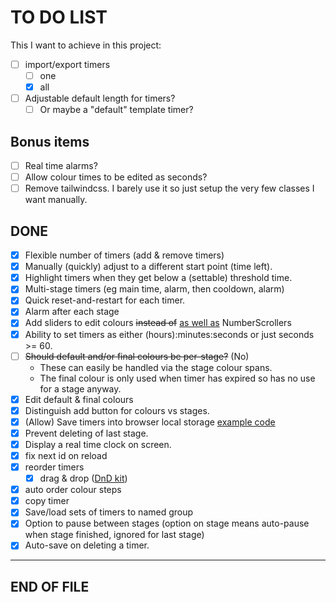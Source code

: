 # TO DO LIST

This I want to achieve in this project:

* [ ] import/export timers
  * [ ] one
  * [X] all
* [ ] Adjustable default length for timers?
  * [ ] Or maybe a "default" template timer?

## Bonus items

* [ ] Real time alarms?
* [ ] Allow colour times to be edited as seconds?
* [ ] Remove tailwindcss. I barely use it so just setup the very few classes I want manually.

## DONE

* [X] Flexible number of timers (add & remove timers)
* [X] Manually (quickly) adjust to a different start point (time left).
* [X] Highlight timers when they get below a (settable) threshold time.
* [X] Multi-stage timers (eg main time, alarm, then cooldown, alarm)
* [X] Quick reset-and-restart for each timer.
* [X] Alarm after each stage
* [X] Add sliders to edit colours ~~instead of~~ <u>as well as</u> NumberScrollers
* [X] Ability to set timers as either (hours):minutes:seconds or just seconds >= 60.
* [ ] ~~Should default and/or final colours be per-stage?~~ (No)
  * These can easily be handled via the stage colour spans.
  * The final colour is only used when timer has expired so has no use for a stage anyway.
* [X] Edit default & final colours
* [X] Distinguish add button for colours vs stages.
* [X] (Allow) Save timers into browser local storage [example code](https://www.freecodecamp.org/news/how-to-persist-a-logged-in-user-in-react/)
* [X] Prevent deleting of last stage.
* [X] Display a real time clock on screen.
* [X] fix next id on reload
* [X] reorder timers
  * [X] drag & drop ([DnD kit](https://docs.dndkit.com/))
* [X] auto order colour steps
* [X] copy timer
* [X] Save/load sets of timers to named group
* [X] Option to pause between stages (option on stage means auto-pause when stage finished, ignored for last stage)
* [X] Auto-save on deleting a timer.

---
END OF FILE
---
